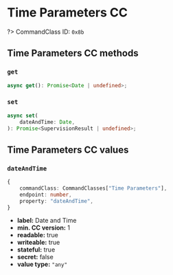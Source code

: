 # Time Parameters CC

?> CommandClass ID: `0x8b`

## Time Parameters CC methods

### `get`

```ts
async get(): Promise<Date | undefined>;
```

### `set`

```ts
async set(
	dateAndTime: Date,
): Promise<SupervisionResult | undefined>;
```

## Time Parameters CC values

### `dateAndTime`

```ts
{
	commandClass: CommandClasses["Time Parameters"],
	endpoint: number,
	property: "dateAndTime",
}
```

-   **label:** Date and Time
-   **min. CC version:** 1
-   **readable:** true
-   **writeable:** true
-   **stateful:** true
-   **secret:** false
-   **value type:** `"any"`
